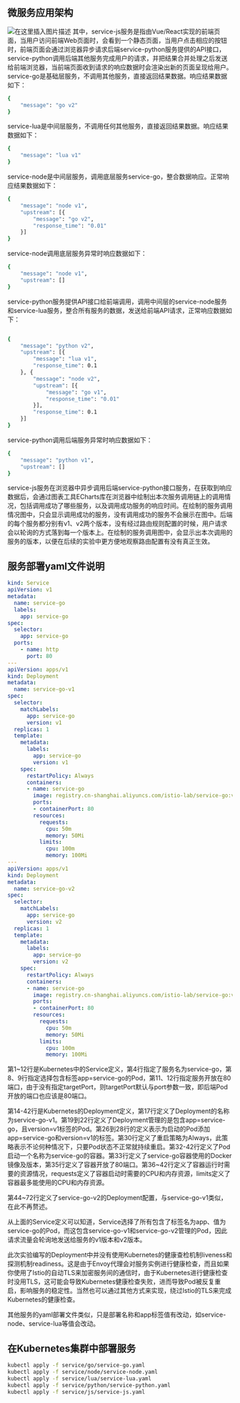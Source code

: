 ## 微服务应用架构
![在这里插入图片描述](https://img-blog.csdnimg.cn/20200512190828969.jpg?x-oss-process=image/watermark,type_ZmFuZ3poZW5naGVpdGk,shadow_10,text_aHR0cHM6Ly9ibG9nLmNzZG4ubmV0L3FxXzQzMTA5OTc4,size_16,color_FFFFFF,t_70)
其中，service-js服务是指由Vue/React实现的前端页面，当用户访问前端Web页面时，会看到一个静态页面，当用户点击相应的按钮时，前端页面会通过浏览器异步请求后端service-python服务提供的API接口，service-python调用后端其他服务完成用户的请求，并把结果合并处理之后发送给前端浏览器，当前端页面收到请求的响应数据时会渲染出新的页面呈现给用户。
service-go是基础层服务，不调用其他服务，直接返回结果数据。响应结果数据如下：

```bash
{
    "message": "go v2"
}
```
service-lua是中间层服务，不调用任何其他服务，直接返回结果数据。响应结果数据如下：

```bash
{
    "message": "lua v1"
}

```
service-node是中间层服务，调用底层服务service-go，整合数据响应。正常响应结果数据如下：

```bash
{
    "message": "node v1",
    "upstream": [{
        "message": "go v2",
        "response_time": "0.01"
    }]
}

```
service-node调用底层服务异常时响应数据如下：

```bash
{
    "message": "node v1",
    "upstream": []
}
```
service-python服务提供API接口给前端调用，调用中间层的service-node服务和service-lua服务，整合所有服务的数据，发送给前端API请求，正常响应数据如下：

```bash

{
    "message": "python v2",
    "upstream": [{
        "message": "lua v1",
        "response_time": 0.1
    }, {
        "message": "node v2",
        "upstream": [{
            "message": "go v1",
            "response_time": "0.01"
        }],
        "response_time": 0.1
    }]
}
```
service-python调用后端服务异常时响应数据如下：

```bash
{
    "message": "python v1",
    "upstream": []
}
```
service-js服务在浏览器中异步调用后端service-python接口服务，在获取到响应数据后，会通过图表工具ECharts库在浏览器中绘制出本次服务调用链上的调用情况，包括调用成功了哪些服务，以及调用成功服务的响应时间。在绘制的服务调用情况图中，只会显示调用成功的服务，没有调用成功的服务不会展示在图中。后端的每个服务都分别有v1、v2两个版本，没有经过路由规则配置的时候，用户请求会以轮询的方式落到每一个版本上。在绘制的服务调用图中，会显示出本次调用的服务的版本，以便在后续的实验中更方便地观察路由配置有没有真正生效。

## 服务部署yaml文件说明

```yaml
kind: Service
apiVersion: v1
metadata:
  name: service-go
  labels:
    app: service-go
spec:
  selector:
    app: service-go
  ports:
    - name: http
      port: 80
---
apiVersion: apps/v1
kind: Deployment
metadata:
  name: service-go-v1
spec:
  selector:
    matchLabels:
      app: service-go
      version: v1
  replicas: 1
  template:
    metadata:
      labels:
        app: service-go
        version: v1
    spec:
      restartPolicy: Always
      containers:
      - name: service-go
        image: registry.cn-shanghai.aliyuncs.com/istio-lab/service-go:v1
        ports:
        - containerPort: 80
        resources:
          requests:
            cpu: 50m
            memory: 50Mi
          limits:
            cpu: 100m
            memory: 100Mi
---
apiVersion: apps/v1
kind: Deployment
metadata:
  name: service-go-v2
spec:
  selector:
    matchLabels:
      app: service-go
      version: v2
  replicas: 1
  template:
    metadata:
      labels:
        app: service-go
        version: v2
    spec:
      restartPolicy: Always
      containers:
      - name: service-go
        image: registry.cn-shanghai.aliyuncs.com/istio-lab/service-go:v2
        ports:
        - containerPort: 80
        resources:
          requests:
            cpu: 50m
            memory: 50Mi
          limits:
            cpu: 100m
            memory: 100Mi
```
第1~12行是Kubernetes中的Service定义，第4行指定了服务名为service-go，第8、9行指定选择包含标签app=service-go的Pod，第11、12行指定服务开放在80端口，由于没有指定targetPort，则targetPort默认与port参数一致，即后端Pod开放的端口也应该是80端口。

第14-42行是Kubernetes的Deployment定义，第17行定义了Deployment的名称为service-go-v1。第19到22行定义了Deployment管理的是包含app=service-go，且version=v1标签的Pod。第26到28行的定义表示为启动的Pod添加app=service-go和version=v1的标签。第30行定义了重启策略为Always，此策略表示不论何种情况下，只要Pod状态不正常就持续重启。第32-42行定义了Pod启动一个名称为service-go的容器。第33行定义了service-go容器使用的Docker镜像及版本，第35行定义了容器开放了80端口。第36~42行定义了容器运行时需要的资源情况，requests定义了容器启动时需要的CPU和内存资源，limits定义了容器最多能使用的CPU和内存资源。

第44~72行定义了service-go-v2的Deployment配置，与service-go-v1类似，在此不再赘述。

从上面的Service定义可以知道，Service选择了所有包含了标签名为app、值为service-go的Pod，而这包含service-go-v1和service-go-v2管理的Pod，因此请求流量会轮询地发送给服务的v1版本和v2版本。

此次实验编写的Deployment中并没有使用Kubernetes的健康查检机制liveness和探测机制readiness。这是由于Envoy代理会对服务实例进行健康检查，而且如果你使用了Istio的自动TLS来加密服务间的通信时，由于Kubernetes进行健康检查时没用TLS，这可能会导致Kubernetes健康检查失败，进而导致Pod被反复重启，影响服务的稳定性。当然也可以通过其他方式来实现，绕过Istio的TLS来完成Kubernetes的健康检查。

其他服务的yaml部署文件类似，只是部署名称和app标签值有改动，如service-node、service-lua等值会改动。

## 在Kubernetes集群中部署服务

```bash
kubectl apply -f service/go/service-go.yaml
kubectl apply -f service/node/service-node.yaml
kubectl apply -f service/lua/service-lua.yaml
kubectl apply -f service/python/service-python.yaml
kubectl apply -f service/js/service-js.yaml
```
